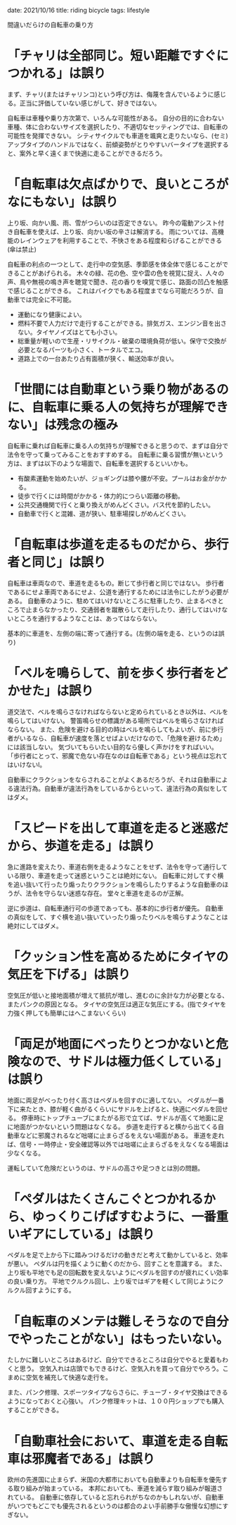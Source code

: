 date: 2021/10/16
title: riding bicycle
tags: lifestyle

間違いだらけの自転車の乗り方

# 「チャリは全部同じ。短い距離ですぐにつかれる」は誤り

まず、チャリ(またはチャリンコ)という呼び方は、侮蔑を含んでいるように感じる。正当に評価していない感じがして、好きではない。

自転車は車種や乗り方次第で、いろんな可能性がある。
自分の目的に合わない車種、体に合わないサイズを選択したり、不適切なセッティングでは、自転車の可能性を発揮できない。
シティサイクルでも車道を颯爽と走りたいなら、(セミ)アップタイプのハンドルではなく、前傾姿勢がとりやすいバータイプを選択すると、案外と早く遠くまで快適に走ることができるだろう。


# 「自転車は欠点ばかりで、良いところがなにもない」は誤り

上り坂、向かい風、雨、雪がつらいのは否定できない。
昨今の電動アシスト付き自転車を使えば、上り坂、向かい坂の辛さは解消する。
雨については、高機能のレインウェアを利用することで、不快さをある程度和らげることができる(傘は禁止)

自転車の利点の一つとして、走行中の空気感、季節感を体全体で感じることができることがあげられる。
木々の緑、花の色、空や雲の色を視覚に捉え、人々の声、鳥や無視の鳴き声を聴覚で聞き、花の香りを嗅覚で感じ、路面の凹凸を触感で感じることができる。
これはバイクでもある程度までなら可能だろうが、自動車では完全に不可能。

- 運動になり健康によい。
- 燃料不要で人力だけで走行することができる。排気ガス、エンジン音を出さない。タイヤノイズはとても小さい。
- 総重量が軽いので生産・リサイクル・破棄の環境負荷が低い。保守で交換が必要となるパーツも小さく、トータルでエコ。
- 道路上での一台あたり占有面積が狭く、輸送効率が良い。


# 「世間には自動車という乗り物があるのに、自転車に乗る人の気持ちが理解できない」は残念の極み

自転車に乗れば自転車に乗る人の気持ちが理解できると思うので、まずは自分で法令を守って乗ってみることをおすすめする。
自転車に乗る習慣が無いという方は、まずは以下のような場面で、自転車を選択するといいかも。

- 有酸素運動を始めたいが、ジョギングは膝や腰が不安。プールはお金がかかる。
- 徒歩で行くには時間がかかる・体力的につらい距離の移動。
- 公共交通機関で行くと乗り換えがめんどくさい。バス代を節約したい。
- 自動車で行くと混雑、道が狭い、駐車場探しがめんどくさい。


# 「自転車は歩道を走るものだから、歩行者と同じ」は誤り

自転車は車両なので、車道を走るもの。断じて歩行者と同じではない。
歩行者であるにせよ車両であるにせよ、公道を通行するためには法令にしたがう必要がある。
自動車のように、駐めてはいけないところに駐車したり、止まるべきところで止まらなかったり、交通弱者を蹴散らして走行したり、通行してはいけないところを通行するようなことは、あってはならない。

基本的に車道を、左側の端に寄って通行する。(左側の端を走る、というのは誤り)

# 「ベルを鳴らして、前を歩く歩行者をどかせた」は誤り

道交法で、ベルを鳴らさなければならないと定められているとき以外は、ベルを鳴らしてはいけない。
警笛鳴らせの標識がある場所ではベルを鳴らさなければならない。
また、危険を避ける目的の時はベルを鳴らしてもよいが、前に歩行者がいるなら、自転車が速度を落とせばよいだけなので、「危険を避けるため」には該当しない。
気づいてもらいたい目的なら優しく声かけをすればいい。
「歩行者にとって、邪魔で危ない存在なのは自転車である」という視点は忘れてはいけないl。

自動車にクラクションをならされることがよくあるだろうが、それは自動車による違法行為。自動車が違法行為をしているからといって、違法行為の真似をしてはダメ。

# 「スピードを出して車道を走ると迷惑だから、歩道を走る」は誤り

急に進路を変えたり、車道右側を走るようなことをせず、法令を守って通行している限り、車道を走って迷惑ということは絶対にない。
自転車に対してすぐ横を追い抜いて行ったり煽ったりクラクションを鳴らしたりするような自動車のほうが、法令を守らない迷惑な存在。
堂々と車道を走るのが正解。

逆に歩道は、自転車通行可の歩道であっても、基本的に歩行者が優先。
自動車の真似をして、すぐ横を追い抜いていったり煽ったりベルを鳴らすようなことは絶対にしてはダメ。

# 「クッション性を高めるためにタイヤの気圧を下げる」は誤り

空気圧が低いと接地面積が増えて抵抗が増し、進むのに余計な力が必要となる、またパンクの原因となる。
タイヤの空気圧は適正な気圧にする。(指でタイヤを力強く押しても簡単にはへこまないくらい)


# 「両足が地面にべったりとつかないと危険なので、サドルは極力低くしている」は誤り

地面に両足がべったり付く高さはペダルを回すのに適してない。
ペダルが一番下に来たとき、膝が軽く曲がるくらいにサドルを上げると、快適にペダルを回せる。
停車時にトップチューブにまたがる形で立てば、サドルが高くて地面に足に地面がつかないという問題はなくなる。
歩道を走行すると横から出てくる自動車などに邪魔されるなど咄嗟に止まらざるをえない場面がある。
車道を走れば、信号・一時停止・安全確認等以外では咄嗟に止まらざるをえなくなる場面は少なくなる。

運転していて危険だというのは、サドルの高さや足つきとは別の問題。


# 「ペダルはたくさんこぐとつかれるから、ゆっくりこげばすむように、一番重いギアにしている」は誤り

ペダルを足で上から下に踏みつけるだけの動きだと考えて動かしていると、効率が悪い。
ペダルは円を描くように動くのだから、回すことを意識する。
また、上り坂も平地でも足の回転数を変えないようにペダルを回すのが疲れにくい効率の良い乗り方。
平地でクルクル回し、上り坂ではギアを軽くして同じようにクルクル回すようにする。


# 「自転車のメンテは難しそうなので自分でやったことがない」はもったいない。

たしかに難しいところはあるけど、自分でできるところは自分でやると愛着もわくと思う。
空気入れは店頭でもできるけど、空気入れを買って自分でやろう。こまめに空気を補充して快適な走行を。

また、パンク修理、スポーツタイプならさらに、チューブ・タイヤ交換はできるようになっておくと心強い。
パンク修理キットは、１００円ショップでも購入することができる。


# 「自動車社会において、車道を走る自転車は邪魔者である」は誤り

欧州の先進国に止まらず、米国の大都市においても自動車よりも自転車を優先する取り組みが始まっている。
本邦においても、車道を減らす取り組みが報道されている。
自動車に依存していると忘れられがちなのかもしれないが、自動車がいつでもどこでも優先されるというのは都合のよい手前勝手な傲慢な幻想にすぎない。

